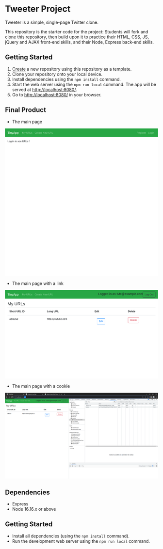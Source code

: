 # Tweeter Project

Tweeter is a simple, single-page Twitter clone.

This repository is the starter code for the project: Students will fork and clone this repository, then build upon it to practice their HTML, CSS, JS, jQuery and AJAX front-end skills, and their Node, Express back-end skills.

## Getting Started

1. [Create](https://docs.github.com/en/repositories/creating-and-managing-repositories/creating-a-repository-from-a-template) a new repository using this repository as a template.
2. Clone your repository onto your local device.
3. Install dependencies using the `npm install` command.
3. Start the web server using the `npm run local` command. The app will be served at <http://localhost:8080/>.
4. Go to <http://localhost:8080/> in your browser.

## Final Product
- The main page

!["The main page"](https://github.com/Eds-Dbug/tinyapp/blob/master/docs/main.png)

- The main page with a link

!["The main page with a link"](https://github.com/Eds-Dbug/tinyapp/blob/master/docs/main_link.png)

- The main page with a cookie

!["The page with a cookie once logged in"](https://github.com/Eds-Dbug/tinyapp/blob/master/docs/TinyApp_with_cookie.png)

## Dependencies

- Express
- Node 16.16.x or above

## Getting Started

- Install all dependencies (using the `npm install` command).
- Run the development web server using the `npm run local` command.
